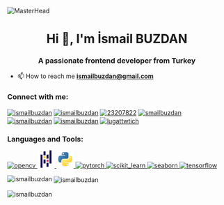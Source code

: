 ![MasterHead](https://cdn.clickworker.com/wp-content/uploads/2022/09/BenefitsofAI.webp)
<h1 align="center">Hi 👋, I'm İsmail BUZDAN</h1>
<h3 align="center">A passionate frontend developer from Turkey</h3>

- 📫 How to reach me **ismailbuzdan@gmail.com**

<h3 align="left">Connect with me:</h3>
<p align="left">
<a href="https://twitter.com/ismailbuzdan" target="blank"><img align="center" src="https://raw.githubusercontent.com/rahuldkjain/github-profile-readme-generator/master/src/images/icons/Social/twitter.svg" alt="ismailbuzdan" height="30" width="40" /></a>
<a href="https://linkedin.com/in/ismailbuzdan" target="blank"><img align="center" src="https://raw.githubusercontent.com/rahuldkjain/github-profile-readme-generator/master/src/images/icons/Social/linked-in-alt.svg" alt="ismailbuzdan" height="30" width="40" /></a>
<a href="https://stackoverflow.com/users/23207822" target="blank"><img align="center" src="https://raw.githubusercontent.com/rahuldkjain/github-profile-readme-generator/master/src/images/icons/Social/stack-overflow.svg" alt="23207822" height="30" width="40" /></a>
<a href="https://kaggle.com/smailbuzdan" target="blank"><img align="center" src="https://raw.githubusercontent.com/rahuldkjain/github-profile-readme-generator/master/src/images/icons/Social/kaggle.svg" alt="smailbuzdan" height="30" width="40" /></a>
<a href="https://fb.com/ismailbuzdan" target="blank"><img align="center" src="https://raw.githubusercontent.com/rahuldkjain/github-profile-readme-generator/master/src/images/icons/Social/facebook.svg" alt="ismailbuzdan" height="30" width="40" /></a>
<a href="https://instagram.com/ismailbuzdan" target="blank"><img align="center" src="https://raw.githubusercontent.com/rahuldkjain/github-profile-readme-generator/master/src/images/icons/Social/instagram.svg" alt="ismailbuzdan" height="30" width="40" /></a>
<a href="https://www.youtube.com/c/lugattwtich" target="blank"><img align="center" src="https://raw.githubusercontent.com/rahuldkjain/github-profile-readme-generator/master/src/images/icons/Social/youtube.svg" alt="lugattwtich" height="30" width="40" /></a>
</p>

<h3 align="left">Languages and Tools:</h3>
<p align="left"> <a href="https://opencv.org/" target="_blank" rel="noreferrer"> <img src="https://www.vectorlogo.zone/logos/opencv/opencv-icon.svg" alt="opencv" width="40" height="40"/> </a> <a href="https://pandas.pydata.org/" target="_blank" rel="noreferrer"> <img src="https://raw.githubusercontent.com/devicons/devicon/2ae2a900d2f041da66e950e4d48052658d850630/icons/pandas/pandas-original.svg" alt="pandas" width="40" height="40"/> </a> <a href="https://www.python.org" target="_blank" rel="noreferrer"> <img src="https://raw.githubusercontent.com/devicons/devicon/master/icons/python/python-original.svg" alt="python" width="40" height="40"/> </a> <a href="https://pytorch.org/" target="_blank" rel="noreferrer"> <img src="https://www.vectorlogo.zone/logos/pytorch/pytorch-icon.svg" alt="pytorch" width="40" height="40"/> </a> <a href="https://scikit-learn.org/" target="_blank" rel="noreferrer"> <img src="https://upload.wikimedia.org/wikipedia/commons/0/05/Scikit_learn_logo_small.svg" alt="scikit_learn" width="40" height="40"/> </a> <a href="https://seaborn.pydata.org/" target="_blank" rel="noreferrer"> <img src="https://seaborn.pydata.org/_images/logo-mark-lightbg.svg" alt="seaborn" width="40" height="40"/> </a> <a href="https://www.tensorflow.org" target="_blank" rel="noreferrer"> <img src="https://www.vectorlogo.zone/logos/tensorflow/tensorflow-icon.svg" alt="tensorflow" width="40" height="40"/> </a> </p>

<p><img align="left" src="https://github-readme-stats.vercel.app/api/top-langs?username=ismailbuzdan&show_icons=true&locale=en&layout=compact" alt="ismailbuzdan" /></p>

<p>&nbsp;<img align="center" src="https://github-readme-stats.vercel.app/api?username=ismailbuzdan&show_icons=true&locale=en" alt="ismailbuzdan" /></p>

<p><img align="center" src="https://github-readme-streak-stats.herokuapp.com/?user=ismailbuzdan&" alt="ismailbuzdan" /></p>
